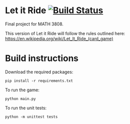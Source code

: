 # Let it Ride [![Build Status](https://travis-ci.com/DamourYouKnow/LetItRide.svg?token=rfuE5AprBEX3cX7ehdRp&branch=master)](https://travis-ci.com/DamourYouKnow/LetItRide)
Final project for MATH 3808.

This version of Let it Ride will follow the rules outlined here: https://en.wikipedia.org/wiki/Let_It_Ride_(card_game)

# Build instructions
Download the required packages:
```
pip install -r requirements.txt
```
To run the game:
```
python main.py
```
To run the unit tests:
```
python -m unittest tests
```
